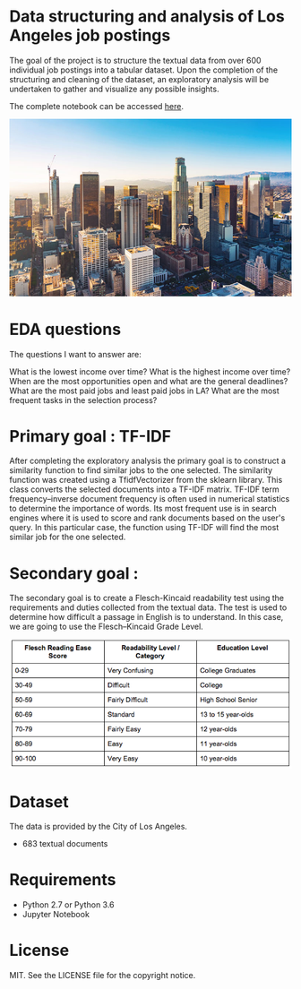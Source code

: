 # Data structuring and analysis of Los Angeles job postings


The goal of the project is to structure the textual data from over 600 individual job postings into a tabular dataset. Upon the completion of the structuring and cleaning of the dataset, an exploratory analysis will be undertaken to gather and visualize any possible insights.

The complete notebook can be accessed [here](https://nbviewer.jupyter.org/github/omglu93/boston_crime_EDA/blob/master/boston-crime-eda-1-3.ipynb).

![los](images/los-angeles-skyline.jpg)

# EDA questions

The questions I want to answer are:

What is the lowest income over time?
What is the highest income over time?
When are the most opportunities open and what are the general deadlines?
What are the most paid jobs and least paid jobs in LA?
What are the most frequent tasks in the selection process?

# Primary goal : TF-IDF

After completing the exploratory analysis the primary goal is to construct a similarity function to find similar jobs to the one selected. The similarity function was created using a TfidfVectorizer from the sklearn library. This class converts the selected documents into a TF-IDF matrix. TF-IDF term frequency–inverse document frequency is often used in numerical statistics to determine the importance of words. Its most frequent use is in search engines where it is used to score and rank documents based on the user's query. In this particular case, the function using TF-IDF will find the most similar job for the one selected.

# Secondary goal : 

The secondary goal is to create a Flesch-Kincaid readability test using the requirements and duties collected from the textual data. The test is used to determine how difficult a passage in English is to understand. In this case, we are going to use the Flesch–Kincaid Grade Level.

![los](images/score.jpg)

# Dataset

The data is provided by the City of Los Angeles.

- 683 textual documents

# Requirements
- Python 2.7 or Python 3.6
- Jupyter Notebook

# License
MIT. See the LICENSE file for the copyright notice.
